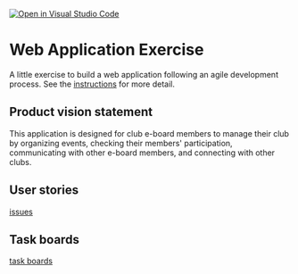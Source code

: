[![Open in Visual Studio Code](https://classroom.github.com/assets/open-in-vscode-c66648af7eb3fe8bc4f294546bfd86ef473780cde1dea487d3c4ff354943c9ae.svg)](https://classroom.github.com/online_ide?assignment_repo_id=8874504&assignment_repo_type=AssignmentRepo)
# Web Application Exercise

A little exercise to build a web application following an agile development process. See the [instructions](instructions.md) for more detail.

## Product vision statement

This application is designed for club e-board members to manage their club by organizing events, checking their members' participation, communicating with other e-board members, and connecting with other clubs.

## User stories

[issues](issues.md)

## Task boards

[task boards](https://github.com/software-students-fall2022/web-app-exercise-team-1-1/projects?query=is%3Aopen)
